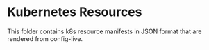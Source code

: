 # Kubernetes Resources
This folder contains k8s resource manifests in JSON format that are rendered from config-live.
